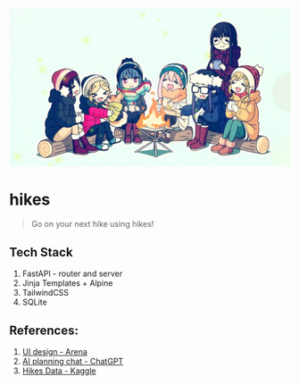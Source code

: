 ![Hikes Repository Banner](banner.jpg)

# hikes

> Go on your next hike using hikes!

## Tech Stack

1. FastAPI - router and server
2. Jinja Templates + Alpine
3. TailwindCSS
4. SQLite

## References:

1. [UI design - Arena](https://www.are.na/block/30279478)
2. [AI planning chat - ChatGPT](https://chatgpt.com/c/67fcbe8c-b4dc-8002-ae47-3cbd699a4a5c)
3. [Hikes Data - Kaggle](https://www.kaggle.com/datasets/chuckh193333/hiking-trails-columbia-river-gorge)
